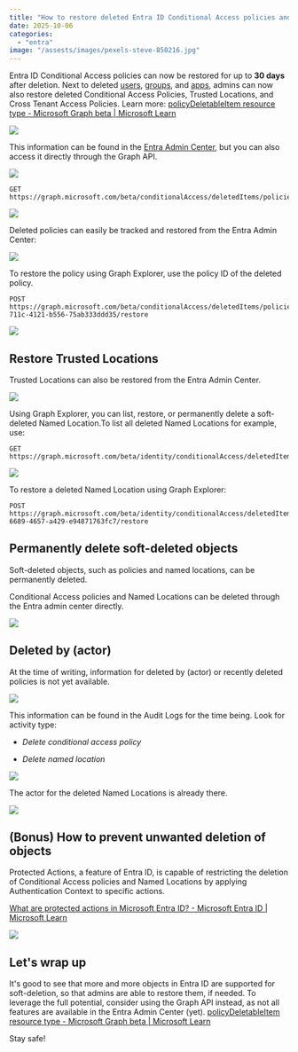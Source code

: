 ```yaml
---
title: "How to restore deleted Entra ID Conditional Access policies and Named Locations"
date: 2025-10-06
categories: 
  - "entra"
image: "/assests/images/pexels-steve-850216.jpg"
---
```


Entra ID Conditional Access policies can now be restored for up to **30 days** after deletion. Next to deleted [users](https://entra.microsoft.com/#view/Microsoft_AAD_UsersAndTenants/UserManagementMenuBlade/~/DeletedUsers/menuId/), [groups](https://entra.microsoft.com/#view/Microsoft_AAD_IAM/GroupsManagementMenuBlade/~/DeletedGroups/menuId/Overview), and [apps](https://entra.microsoft.com/#view/Microsoft_AAD_RegisteredApps/ApplicationsListBlade/quickStartType~/null/sourceType/Microsoft_AAD_IAM), admins can now also restore deleted Conditional Access Policies, Trusted Locations, and Cross Tenant Access Policies. Learn more: [policyDeletableItem resource type - Microsoft Graph beta | Microsoft Learn](https://learn.microsoft.com/en-us/graph/api/resources/policydeletableitem?view=graph-rest-beta)

![](/assets/images/image-9.png)

This information can be found in the [Entra Admin Center](https://entra.microsoft.com/#view/Microsoft_AAD_ConditionalAccess/ConditionalAccessBlade/~/DeletedPolicies/menuId/Policies/fromNav/), but you can also access it directly through the Graph API.

![](/assets/images/image-4.png)

```
GET https://graph.microsoft.com/beta/conditionalAccess/deletedItems/policies
```

![](/assets/images/image-5.png)

Deleted policies can easily be tracked and restored from the Entra Admin Center:

![](/assets/images/image-10.png)

To restore the policy using Graph Explorer, use the policy ID of the deleted policy.

```
POST https://graph.microsoft.com/beta/conditionalAccess/deletedItems/policies/847f5c83-711c-4121-b556-75ab333ddd35/restore
```

![](/assets/images/image-6-1024x571.png)

## Restore Trusted Locations

Trusted Locations can also be restored from the Entra Admin Center.

![](/assets/images/msedge_NO80qo8Pbd.png)

Using Graph Explorer, you can list, restore, or permanently delete a soft-deleted Named Location.To list all deleted Named Locations for example, use:

```
GET https://graph.microsoft.com/beta/identity/conditionalAccess/deletedItems/namedLocations
```

![](/assets/images/image-8.png)

To restore a deleted Named Location using Graph Explorer:

```
POST https://graph.microsoft.com/beta/identity/conditionalAccess/deletedItems/namedLocations/1925365e-6689-4657-a429-e94871763fc7/restore
```

## Permanently delete soft-deleted objects

Soft-deleted objects, such as policies and named locations, can be permanently deleted.

Conditional Access policies and Named Locations can be deleted through the Entra admin center directly.

![](/assets/images/image-11.png)

## Deleted by (actor)

At the time of writing, information for deleted by (actor) or recently deleted policies is not yet available.

![](/assets/images/image-12.png)

This information can be found in the Audit Logs for the time being. Look for activity type:

- _Delete conditional access policy_

- _Delete named location_  
    

![](/assets/images/image-13.png)

The actor for the deleted Named Locations is already there.

![](/assets/images/image-15.png)

## (Bonus) How to prevent unwanted deletion of objects

Protected Actions, a feature of Entra ID, is capable of restricting the deletion of Conditional Access policies and Named Locations by applying Authentication Context to specific actions.

[What are protected actions in Microsoft Entra ID? - Microsoft Entra ID | Microsoft Learn](https://learn.microsoft.com/en-us/entra/identity/role-based-access-control/protected-actions-overview)

![](/assets/images/image-14.png)

## Let's wrap up

It's good to see that more and more objects in Entra ID are supported for soft-deletion, so that admins are able to restore them, if needed. To leverage the full potential, consider using the Graph API instead, as not all features are available in the Entra Admin Center (yet). [policyDeletableItem resource type - Microsoft Graph beta | Microsoft Learn](https://learn.microsoft.com/en-us/graph/api/resources/policydeletableitem?view=graph-rest-beta)

Stay safe!
